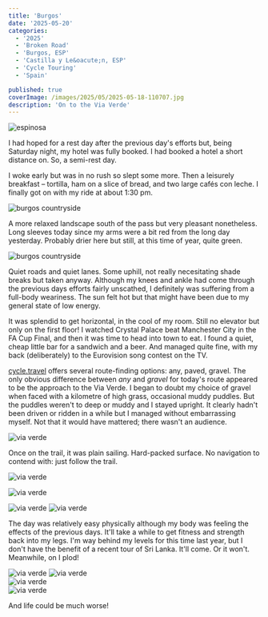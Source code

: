 ```yaml
---
title: 'Burgos'
date: '2025-05-20'
categories:
  - '2025'
  - 'Broken Road'
  - 'Burgos, ESP'
  - 'Castilla y Le&oacute;n, ESP'
  - 'Cycle Touring'
  - 'Spain'

published: true
coverImage: /images/2025/05/2025-05-18-110707.jpg
description: 'On to the Via Verde'
---
```


<script>
  import Img from '$lib/components/Img.svelte'
  import DayCardHGroup from '$lib/components/DayCardHGroup.svelte'
</script>

<section class="card">
  
  <DayCardHGroup
    where="Espinosa de los Monteros &ndash; Villacoya"
    when="2025-05-17"
    distance="21.8 km, 103 m, 120.0 km to date"
  />

<Img
  src="/images/2025/05/2025-05-17-132158.jpg"
  alt="espinosa"
  caption="The plaza in Espinoza de los Monteros. My hotel was the white building, slightly right of centre, my bedroom on the top floor."  
 />

<p>I had hoped for a rest day after the previous day's efforts but, being Saturday night, my hotel was fully booked. I had booked a hotel a short distance on. So, a semi-rest day.</p>
<p>I woke early but was in no rush so slept some more. Then a leisurely breakfast &ndash; tortilla, ham on a slice of bread, and two large caf&eacute;s con leche. I finally got on with my ride at about 1:30 pm. </p>
<Img
  src="/images/2025/05/2025-05-17-134859.jpg"
  alt="burgos countryside"
/>
<p>A more relaxed landscape south of the pass but very pleasant nonetheless. Long sleeves today since my arms were a bit red from the long day yesterday. Probably drier here but still, at this time of year, quite green. </p>
<Img
  src="/images/2025/05/2025-05-17-135251.jpg"
  alt="burgos countryside"
/>
<p>Quiet roads and quiet lanes. Some uphill, not really necesitating shade breaks but taken anyway. Although my knees and ankle had come through the previous days efforts fairly unscathed, I definitely was suffering from a full-body weariness. The sun felt hot but that might have been due to my general state of low energy.</p>

<p>It was splendid to get horizontal, in the cool of my room. Still no elevator but only on the first floor! I watched Crystal Palace beat Manchester City in the FA Cup Final, and then it was time to head into town to eat. I found a quiet, cheap little bar for a sandwich and a beer. And managed quite fine, with my back (deliberately) to the Eurovision song contest on the TV.</p>

</section>

<section class="card">
  
  <DayCardHGroup
    where="Villacoya &ndash; O&ntilde;a"
    when="2025-05-18"
    distance="37.4 km, 51 m, 157.4 km to date"
  />

  <p><a href="https://www.cycle.travel">cycle.travel</a> offers several route-finding options: any, paved, gravel. The only obvious difference between <em>any</em> and <em>gravel</em> for today's route appeared to be the approach to the Via Verde. I began to doubt my choice of gravel when faced with a kilometre of high grass, occasional muddy puddles. But the puddles weren't to deep or muddy and I stayed upright. It clearly hadn't been driven or ridden in a while but I managed without embarrassing myself. Not that it would have mattered; there wasn't an audience.</p>

<div class="w-50">
  <Img
    src="/images/2025/05/grass.jpg"
    alt="via verde" 
    caption="This way to the Via Verde?"  
   />
</div>
<p>Once on the trail, it was plain sailing. Hard-packed surface. No navigation to contend with: just follow the trail.</p>
<Img
  src="/images/2025/05/2025-05-18-104541.jpg"
  alt="via verde" 
  caption="The Via Verde"  
 />

<Img
  src="/images/2025/05/2025-05-18-105044.jpg"
  alt="via verde" 
  caption="The train doesn't stop here any more"  
 />

<!-- <Img
  src="/images/2025/05/2025-05-18-110637.jpg"
  alt="via verde"
  caption="The Via Verde"
 /> -->

<!-- <Img
  src="/images/2025/05/2025-05-18-110707.jpg"
  alt="via verde"
  caption="The Via Verde"
 /> -->

<Img
  src="/images/2025/05/2025-05-18-110736.jpg"
  alt="via verde"
 />
<Img
  src="/images/2025/05/2025-05-18-111237.jpg"
  alt="via verde"
 />

  <p>The day was relatively easy physically although my body was feeling the effects of the previous days. It'll take a while to get fitness and strength back into my legs. I'm way behind my levels for this time last year, but I don't have the benefit of a recent tour of Sri Lanka. It'll come. Or it won't. Meanwhile, on I plod! </p>
<Img
  src="/images/2025/05/2025-05-18-143321.jpg"
  alt="via verde"
 />
<Img
  src="/images/2025/05/2025-05-18-153301.jpg"
  alt="via verde"
 />

<div class="w-60">
  <Img
    src="/images/2025/05/2025-05-18-154222.jpg"
    alt="via verde"
   />
</div>
<Img
  src="/images/2025/05/2025-05-18-160000.jpg"
  alt="via verde"
 />
 <p>And life could be much worse!</p>

</section>
